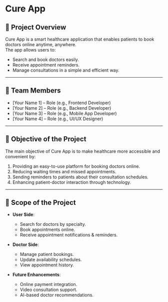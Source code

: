 # Cure App

## 📌 Project Overview  
Cure App is a smart healthcare application that enables patients to book doctors online anytime, anywhere.  
The app allows users to:  
- Search and book doctors easily.  
- Receive appointment reminders.  
- Manage consultations in a simple and efficient way.  

---

## 👥 Team Members  
- [Your Name 1] – Role (e.g., Frontend Developer)  
- [Your Name 2] – Role (e.g., Backend Developer)  
- [Your Name 3] – Role (e.g., Mobile App Developer)  
- [Your Name 4] – Role (e.g., UI/UX Designer)  

---

## 🎯 Objective of the Project  
The main objective of Cure App is to make healthcare more accessible and convenient by:  
1. Providing an easy-to-use platform for booking doctors online.  
2. Reducing waiting times and missed appointments.  
3. Sending reminders to patients about their consultation schedules.  
4. Enhancing patient-doctor interaction through technology.  

---

## 📂 Scope of the Project  
- **User Side**:  
  - Search for doctors by specialty.  
  - Book appointments online.  
  - Receive appointment notifications & reminders.  

- **Doctor Side**:  
  - Manage patient bookings.  
  - Update availability schedules.  
  - View appointment history.  

- **Future Enhancements**:  
  - Online payment integration.  
  - Video consultation support.  
  - AI-based doctor recommendations.  
